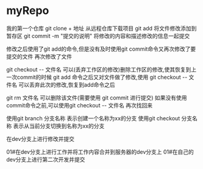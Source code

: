 # myRepo
我的第一个仓库
git clone + 地址   从远程仓库下载项目
git add 将文件修改添加到暂存区
git commit -m "提交的说明"  将修改的内容和描述修改的信息一起提交

修改之后使用了git add的命令,但是没有及时使用git commit命令又再次修改了要提交的文件
再次修改了文件

git checkout -- 文件名  可以(丢弃工作区的修改)删除工作区的修改,使其恢复到上一次commit的时候
git add 命令之后又对文件做了修改,使用 git checkout -- 文件名 可以丢弃此次的修改,恢复到add命令之后

git rm 文件名 可以删除该文件(需要使用 git commit 进行提交)
如果没有使用commit命令之前,可以使用git checkout -- 文件名 再次找回来

使用git branch 分支名称  表示创建一个名称为xx的分支
使用git checkout 分支名称   表示从当前分支切换到名称为xx的分支

在dev分支上进行修改并提交

01#在dev分支上进行工作并将工作内容合并到服务器的dev分支上
01#在自己的dev分支上进行第二次开发并提交
